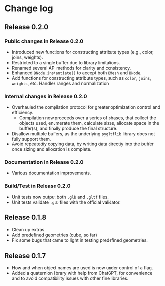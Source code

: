 # Change log

## Release 0.2.0

### Public changes in Release 0.2.0

- Introduced new functions for constructing attribute types (e.g., color, joins, weights).
- Restricted to a single buffer due to library limitations.
- Renamed several API methods for clarity and consistency.
- Enhanced `BNode.instantiate()` to accept both `BMesh` and `BNode`.
- Add functions for constructing attribute types, such as `color`, `joins`, `weights`, etc. Handles ranges and normalization

### Internal changes in Release 0.2.0

- Overhauled the compilation protocol for greater optimization control and efficiency.
  - Compilation now proceeds over a series of phases, that collect the objects used, enumerate them, calculate sizes, allocate space in the buffer(s), and finally produce the final structure.
- Disallow multiple buffers, as the underlying `pygltflib` library does not fully support them.
- Avoid repeatedly copying data, by writing data directly into the buffer once sizing and allocation is complete.

### Documentation in Release 0.2.0

- Various documentation improvements.

### Build/Test in Release 0.2.0

- Unit tests now output both `.glb` and `.gltf` files.
- Unit tests validate `.glb` files with the official validator.

## Release 0.1.8

- Clean up extras.
- Add predefined geometries (cube, so far)
- Fix some bugs that came to light in testing predefined geometries.

## Release 0.1.7

- How and when object names are used is now under control of a flag.
- Added a quaternion library with help from ChatGPT, for convenience and to avoid compatibility issues with other fine libraries.
